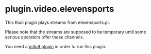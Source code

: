 plugin.video.elevensports
===

This Kodi plugin plays streams from elevensports.pl.

Please note that the streams are supposed to be temporary until
some serious operators offer these channels.

You need a
[m3u8 plugin](https://github.com/timewasted/repository.timewasted-files/blob/master/addons/script.module.m3u8/script.module.m3u8-0.2.2.zip)
in order to run this plugin.
